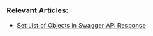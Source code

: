 ### Relevant Articles:

- [Set List of Objects in Swagger API Response](https://www.baeldung.com/java-swagger-set-list-response)
